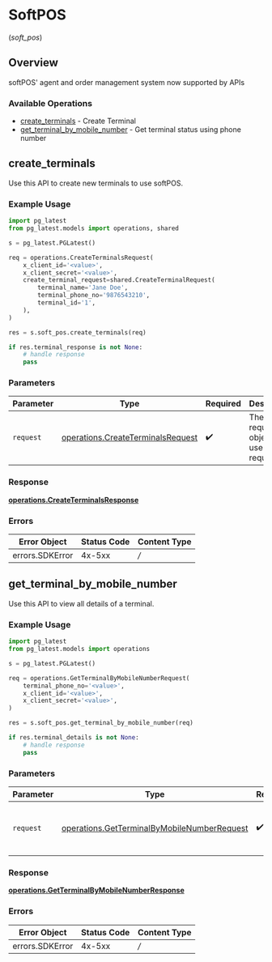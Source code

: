 # SoftPOS
(*soft_pos*)

## Overview

softPOS' agent and order management system now supported by APIs

### Available Operations

* [create_terminals](#create_terminals) - Create Terminal
* [get_terminal_by_mobile_number](#get_terminal_by_mobile_number) - Get terminal status using phone number

## create_terminals

Use this API to create new terminals to use softPOS.

### Example Usage

```python
import pg_latest
from pg_latest.models import operations, shared

s = pg_latest.PGLatest()

req = operations.CreateTerminalsRequest(
    x_client_id='<value>',
    x_client_secret='<value>',
    create_terminal_request=shared.CreateTerminalRequest(
        terminal_name='Jane Doe',
        terminal_phone_no='9876543210',
        terminal_id='1',
    ),
)

res = s.soft_pos.create_terminals(req)

if res.terminal_response is not None:
    # handle response
    pass
```

### Parameters

| Parameter                                                                              | Type                                                                                   | Required                                                                               | Description                                                                            |
| -------------------------------------------------------------------------------------- | -------------------------------------------------------------------------------------- | -------------------------------------------------------------------------------------- | -------------------------------------------------------------------------------------- |
| `request`                                                                              | [operations.CreateTerminalsRequest](../../models/operations/createterminalsrequest.md) | :heavy_check_mark:                                                                     | The request object to use for the request.                                             |


### Response

**[operations.CreateTerminalsResponse](../../models/operations/createterminalsresponse.md)**
### Errors

| Error Object    | Status Code     | Content Type    |
| --------------- | --------------- | --------------- |
| errors.SDKError | 4x-5xx          | */*             |

## get_terminal_by_mobile_number

Use this API to view all details of a terminal.

### Example Usage

```python
import pg_latest
from pg_latest.models import operations

s = pg_latest.PGLatest()

req = operations.GetTerminalByMobileNumberRequest(
    terminal_phone_no='<value>',
    x_client_id='<value>',
    x_client_secret='<value>',
)

res = s.soft_pos.get_terminal_by_mobile_number(req)

if res.terminal_details is not None:
    # handle response
    pass
```

### Parameters

| Parameter                                                                                                  | Type                                                                                                       | Required                                                                                                   | Description                                                                                                |
| ---------------------------------------------------------------------------------------------------------- | ---------------------------------------------------------------------------------------------------------- | ---------------------------------------------------------------------------------------------------------- | ---------------------------------------------------------------------------------------------------------- |
| `request`                                                                                                  | [operations.GetTerminalByMobileNumberRequest](../../models/operations/getterminalbymobilenumberrequest.md) | :heavy_check_mark:                                                                                         | The request object to use for the request.                                                                 |


### Response

**[operations.GetTerminalByMobileNumberResponse](../../models/operations/getterminalbymobilenumberresponse.md)**
### Errors

| Error Object    | Status Code     | Content Type    |
| --------------- | --------------- | --------------- |
| errors.SDKError | 4x-5xx          | */*             |
